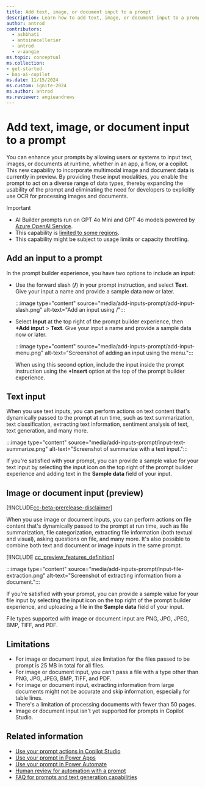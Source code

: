 ```yaml
---
title: Add text, image, or document input to a prompt
description: Learn how to add text, image, or document input to a prompt.
author: antrod
contributors:
  - ashbhati
  - antoinecellerier
  - antrod
  - v-aangie
ms.topic: conceptual
ms.collection: 
- get-started
- bap-ai-copilot
ms.date: 11/15/2024
ms.custom: ignite-2024
ms.author: antrod
ms.reviewer: angieandrews
---
```


# Add text, image, or document input to a prompt

You can enhance your prompts by allowing users or systems to input text, images, or documents at runtime, whether in an app, a flow, or a copilot. This new capability to incorporate multimodal image and document data is currently in preview. By providing these input modalities, you enable the prompt to act on a diverse range of data types, thereby expanding the usability of the prompt and eliminating the need for developers to explicitly use OCR for processing images and documents.

> [!IMPORTANT]
> - AI Builder prompts run on GPT 4o Mini and GPT 4o models powered by [Azure OpenAI Service](/azure/ai-services/openai/whats-new).
> - This capability is [limited to some regions](availability-region.md#prompts).
> - This capability might be subject to usage limits or capacity throttling.

## Add an input to a prompt

In the prompt builder experience, you have two options to include an input:

- Use the forward slash (**/**) in your prompt instruction, and select **Text**. Give your input a name and provide a sample data now or later.

    :::image type="content" source="media/add-inputs-prompt/add-input-slash.png" alt-text="Add an input using /":::

- Select **Input** at the top right of the prompt builder experience, then **+Add input** > **Text**. Give your input a name and provide a sample data now or later.

    :::image type="content" source="media/add-inputs-prompt/add-input-menu.png" alt-text="Screenshot of adding an input using the menu.":::

    When using this second option, include the input inside the prompt instruction using the **+Insert** option at the top of the prompt builder experience.

## Text input

When you use text inputs, you can perform actions on text content that's dynamically passed to the prompt at run time, such as text summarization, text classification, extracting text information, sentiment analysis of text, text generation, and many more.

:::image type="content" source="media/add-inputs-prompt/input-text-summarize.png" alt-text="Screenshot of summarize with a text input.":::

If you're satisfied with your prompt, you can provide a sample value for your text input by selecting the input icon on the top right of the prompt builder experience and adding text in the **Sample data** field of your input.

## Image or document input (preview)

[!INCLUDE[cc-beta-prerelease-disclaimer](./includes/cc-beta-prerelease-disclaimer.md)]

When you use image or document inputs, you can perform actions on file content that's dynamically passed to the prompt at run time, such as file summarization, file categorization, extracting file information (both textual and visual), asking questions on file, and many more. It's also possible to combine both text and document or image inputs in the same prompt.

[!INCLUDE [cc_preview_features_definition](./includes/cc-preview-features-definition.md)]

:::image type="content" source="media/add-inputs-prompt/input-file-extraction.png" alt-text="Screenshot of extracting information from a document.":::

If you're satisfied with your prompt, you can provide a sample value for your file input by selecting the input icon on the top right of the prompt builder experience, and uploading a file in the **Sample data** field of your input.

File types supported with image or document input are PNG, JPG, JPEG, BMP, TIFF, and PDF.

## Limitations

- For image or document input, size limitation for the files passed to be prompt is 25 MB in total for all files.
- For image or document input, you can't pass a file with a type other than PNG, JPG, JPEG, BMP, TIFF, and PDF.
- For image or document input, extracting information from large documents might not be accurate and skip information, especially for table lines.
- There's a limitation of processing documents with fewer than 50 pages.
- Image or document input isn't yet supported for prompts in Copilot Studio.

## Related information

- [Use your prompt actions in Copilot Studio](use-a-custom-prompt-in-mcs.md)
- [Use your prompt in Power Apps](use-a-custom-prompt-in-app.md)
- [Use your prompt in Power Automate](use-a-custom-prompt-in-flow.md)
- [Human review for automation with a prompt](azure-openai-human-review.md)
- [FAQ for prompts and text generation capabilities](faqs-text-generation.md)
